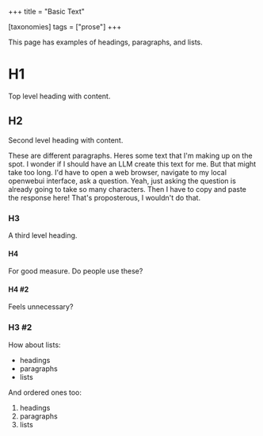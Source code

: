 +++
title = "Basic Text"

[taxonomies]
tags = ["prose"]
+++

This page has examples of headings, paragraphs, and lists.

# H1

Top level heading with content.

## H2

Second level heading with content.

These are different paragraphs.  Heres some text that I'm making up on the spot.  I wonder if I should have an LLM create this text for me.  But that might take too long.  I'd have to open a web browser, navigate to my local openwebui interface, ask a question.  Yeah, just asking the question is already going to take so many characters.  Then I have to copy and paste the response here!  That's proposterous, I wouldn't do that.

### H3

A third level heading.

#### H4

For good measure.  Do people use these?

#### H4 #2

Feels unnecessary?

### H3 #2

How about lists:

* headings
* paragraphs
* lists

And ordered ones too:

1. headings
2. paragraphs
3. lists
